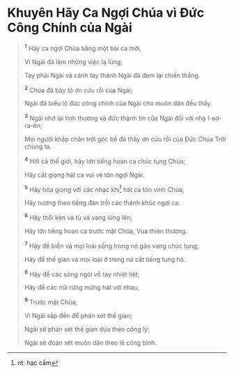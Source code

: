# Khuyên Hãy Ca Ngợi Chúa vì Ðức Công Chính của Ngài

> <sup><b>1</b></sup> Hãy ca ngợi Chúa bằng một bài ca mới,
> 
> Vì Ngài đã làm những việc lạ lùng;
> 
> Tay phải Ngài và cánh tay thánh Ngài đã đem lại chiến thắng.
>
> <sup><b>2</b></sup> Chúa đã bày tỏ ơn cứu rỗi của Ngài;
> 
> Ngài đã biểu lộ đức công chính của Ngài cho muôn dân đều thấy.
> 
> <sup><b>3</b></sup> Ngài nhớ lại tình thương và đức thành tín của Ngài đối với nhà I-sơ-ra-ên;
> 
> Mọi người khắp chân trời góc bể đã thấy ơn cứu rỗi của Ðức Chúa Trời chúng ta.
>
> <sup><b>4</b></sup> Hỡi cả thế giới, hãy lớn tiếng hoan ca chúc tụng Chúa;
> 
> Hãy cất giọng hát ca vui vẻ tôn ngợi Ngài.
> 
> <sup><b>5</b></sup> Hãy hòa giọng với các nhạc khí[^1-73f1ce60-d0cf-4b91-b068-910e0792c391] hát ca tôn vinh Chúa;
> 
> Hãy nương theo tiếng đàn trỗi các thánh khúc ngợi ca.
> 
> <sup><b>6</b></sup> Hãy thổi kèn và tù và vang lừng lên;
> 
> Hãy lớn tiếng hoan ca trước mặt Chúa, Vua thiên thượng.
>
> <sup><b>7</b></sup> Hãy để biển và mọi loài sống trong nó gào vang chúc tụng;
> 
> Hãy để thế gian và mọi loài ở trong nó cất tiếng tung hô.
> 
> <sup><b>8</b></sup> Hãy để các sông ngòi vỗ tay nhiệt liệt;
> 
> Hãy để các núi rừng mừng hát với nhau,
> 
> <sup><b>9</b></sup> Trước mặt Chúa;
> 
> Vì Ngài sắp đến để phán xét thế gian;
> 
> Ngài sẽ phán xét thế gian dựa theo công lý;
> 
> Ngài sẽ đoán xét muôn dân theo lẽ công bình.

[^1-73f1ce60-d0cf-4b91-b068-910e0792c391]: nt: hạc cầm